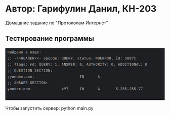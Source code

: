 # Автор: Гарифулин Данил, КН-203
Домашние задание по "Протоколам Интернет" 

## Тестирование программы
![Пример работы](images/result.png)

Чтобы запустить сервер:
python main.py
